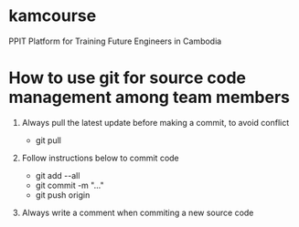 # kamcourse
PPIT Platform for Training Future Engineers in Cambodia


# How to use git for source code management among team members
1. Always pull the latest update before making a commit, to avoid conflict
	- git pull
2. Follow instructions below to commit code
	- git add --all
	- git commit -m "..."
	- git push origin

3. Always write a comment when commiting a new source code
